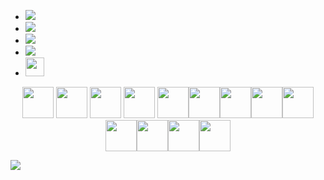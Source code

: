 - <a href="https://www.linkedin.com/ahampriyanshu/"><img src="https://img.shields.io/badge/LinkedIn%20@ahampriyanshu-DD2476?style=for-the-badge&logo=linkedin&logoColor=white"/></a>
- <a href="https://www.instagram.com/ahampriyanshu/"><img src="https://img.shields.io/badge/telegram%20@ahampriyanshu-344E86?style=for-the-badge&logo=telegram&logoColor=white"/></a>
- <a href="https://www.instagram.com/ahampriyanshu/"><img src="https://img.shields.io/badge/twitter%20@ahampriyanshu-0D95E8?style=for-the-badge&logo=twitter&logoColor=white"/></a>
- <a href="https://www.instagram.com/ahampriyanshu/"><img src="https://img.shields.io/badge/twitter%20@ahampriyanshu-red?style=for-the-badge&logo=reddit&logoColor=white"/></a>
- <a href="https://ahahmpriyanshu.github.io/"><img height="30px" src="https://img.shields.io/badge/My%20Website-8E2DE2?style=for-the-badge&logo=google%20chrome&logoColor=white"/></a>

<p align="center">
  <img src="https://media3.giphy.com/media/VHeyXhvIqgRhAG2V1w/giphy.webp" width="50">  <img src="https://media3.giphy.com/media/kH1DBkPNyZPOk0BxrM/giphy.webp" width="50">  <img src="https://media3.giphy.com/media/KzJkzjggfGN5Py6nkT/giphy.webp" width="50"> <img src="https://media3.giphy.com/media/PhTSmzCqkliqIJ9ZtZ/giphy.webp" width="50"> <img src="https://media3.giphy.com/media/hulw0MspQmecGGQpEH/giphy.webp" width="50"><img src="https://media3.giphy.com/media/ZeFNIbVnoEqyVKU3nL/giphy.webp" width="50"><img src="https://media3.giphy.com/media/U6M4L81SA1rVdfr8ZK/giphy.webp" width="50"><img src="https://media3.giphy.com/media/JqDcpPX8vWahUny0pE/giphy.webp" width="50"><img src="https://media.giphy.com/media/SU2ic3wTfuC6JhD1lA/giphy.gif" width="50"><img src="https://media3.giphy.com/media/ln7z2eWriiQAllfVcn/200w.webp" width="50"><img src="https://i.giphy.com/media/LMt9638dO8dftAjtco/200.webp" width="50"><img src="https://i.giphy.com/media/eNAsjO55tPbgaor7ma/200w.webp" width="50"><img src="https://i.giphy.com/media/IdyAQJVN2kVPNUrojM/200.webp" width="50">
</p>

<img src="https://github-readme-stats.vercel.app/api?username=ahampriyanshu&show_icons=true&theme=radical&title_color=8E2DE2&text_color=fff&icon_color=8E2DE2">
